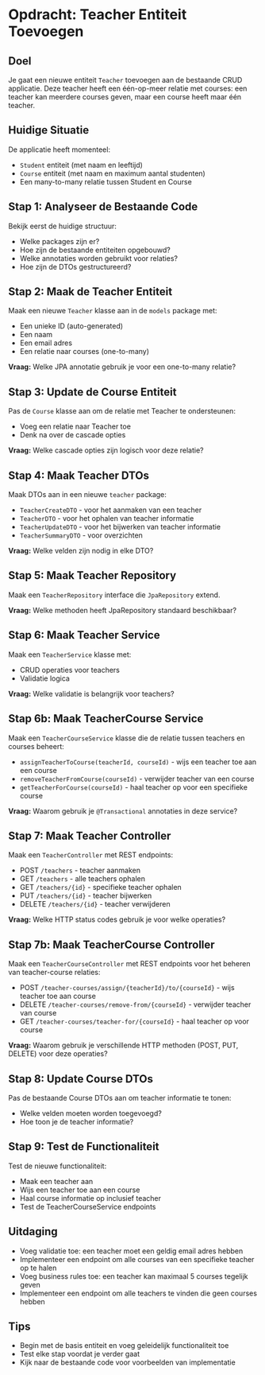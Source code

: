 # Opdracht: Teacher Entiteit Toevoegen

## Doel
Je gaat een nieuwe entiteit `Teacher` toevoegen aan de bestaande CRUD applicatie. Deze teacher heeft een één-op-meer relatie met courses: een teacher kan meerdere courses geven, maar een course heeft maar één teacher.

## Huidige Situatie
De applicatie heeft momenteel:
- `Student` entiteit (met naam en leeftijd)
- `Course` entiteit (met naam en maximum aantal studenten)
- Een many-to-many relatie tussen Student en Course

## Stap 1: Analyseer de Bestaande Code
Bekijk eerst de huidige structuur:
- Welke packages zijn er?
- Hoe zijn de bestaande entiteiten opgebouwd?
- Welke annotaties worden gebruikt voor relaties?
- Hoe zijn de DTOs gestructureerd?

## Stap 2: Maak de Teacher Entiteit
Maak een nieuwe `Teacher` klasse aan in de `models` package met:
- Een unieke ID (auto-generated)
- Een naam
- Een email adres
- Een relatie naar courses (one-to-many)

**Vraag:** Welke JPA annotatie gebruik je voor een one-to-many relatie?

## Stap 3: Update de Course Entiteit
Pas de `Course` klasse aan om de relatie met Teacher te ondersteunen:
- Voeg een relatie naar Teacher toe
- Denk na over de cascade opties

**Vraag:** Welke cascade opties zijn logisch voor deze relatie?

## Stap 4: Maak Teacher DTOs
Maak DTOs aan in een nieuwe `teacher` package:
- `TeacherCreateDTO` - voor het aanmaken van een teacher
- `TeacherDTO` - voor het ophalen van teacher informatie
- `TeacherUpdateDTO` - voor het bijwerken van teacher informatie
- `TeacherSummaryDTO` - voor overzichten

**Vraag:** Welke velden zijn nodig in elke DTO?

## Stap 5: Maak Teacher Repository
Maak een `TeacherRepository` interface die `JpaRepository` extend.

**Vraag:** Welke methoden heeft JpaRepository standaard beschikbaar?

## Stap 6: Maak Teacher Service
Maak een `TeacherService` klasse met:
- CRUD operaties voor teachers
- Validatie logica

**Vraag:** Welke validatie is belangrijk voor teachers?

## Stap 6b: Maak TeacherCourse Service
Maak een `TeacherCourseService` klasse die de relatie tussen teachers en courses beheert:
- `assignTeacherToCourse(teacherId, courseId)` - wijs een teacher toe aan een course
- `removeTeacherFromCourse(courseId)` - verwijder teacher van een course
- `getTeacherForCourse(courseId)` - haal teacher op voor een specifieke course

**Vraag:** Waarom gebruik je `@Transactional` annotaties in deze service?

## Stap 7: Maak Teacher Controller
Maak een `TeacherController` met REST endpoints:
- POST `/teachers` - teacher aanmaken
- GET `/teachers` - alle teachers ophalen
- GET `/teachers/{id}` - specifieke teacher ophalen
- PUT `/teachers/{id}` - teacher bijwerken
- DELETE `/teachers/{id}` - teacher verwijderen

**Vraag:** Welke HTTP status codes gebruik je voor welke operaties?

## Stap 7b: Maak TeacherCourse Controller
Maak een `TeacherCourseController` met REST endpoints voor het beheren van teacher-course relaties:
- POST `/teacher-courses/assign/{teacherId}/to/{courseId}` - wijs teacher toe aan course
- DELETE `/teacher-courses/remove-from/{courseId}` - verwijder teacher van course
- GET `/teacher-courses/teacher-for/{courseId}` - haal teacher op voor course

**Vraag:** Waarom gebruik je verschillende HTTP methoden (POST, PUT, DELETE) voor deze operaties?

## Stap 8: Update Course DTOs
Pas de bestaande Course DTOs aan om teacher informatie te tonen:
- Welke velden moeten worden toegevoegd?
- Hoe toon je de teacher informatie?

## Stap 9: Test de Functionaliteit
Test de nieuwe functionaliteit:
- Maak een teacher aan
- Wijs een teacher toe aan een course
- Haal course informatie op inclusief teacher
- Test de TeacherCourseService endpoints

## Uitdaging
- Voeg validatie toe: een teacher moet een geldig email adres hebben
- Implementeer een endpoint om alle courses van een specifieke teacher op te halen
- Voeg business rules toe: een teacher kan maximaal 5 courses tegelijk geven
- Implementeer een endpoint om alle teachers te vinden die geen courses hebben

## Tips
- Begin met de basis entiteit en voeg geleidelijk functionaliteit toe
- Test elke stap voordat je verder gaat
- Kijk naar de bestaande code voor voorbeelden van implementatie
